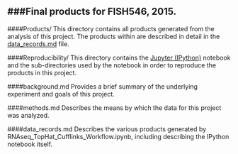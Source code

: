 ###Final products for FISH546, 2015.
---
####Products/
This directory contains all products generated from the analysis of this project. The products within are described in detail in the [data_records.md](https://github.com/kubu4/fish546_2015/blob/master/Course_Project/data_records.md) file.

####Reproducibility/
This directory contains the [Jupyter (IPython)](http://ipython.org/) notebook and the sub-directories used by the notebook in order to reproduce the products in this project.

####background.md
Provides a brief summary of the underlying experiment and goals of this project.

####methods.md
Describes the means by which the data for this project was analyzed.

####data_records.md
Describes the various products generated by RNAseq_TopHat_Cufflinks_Workflow.ipynb, including describing the IPython notebook itself.

